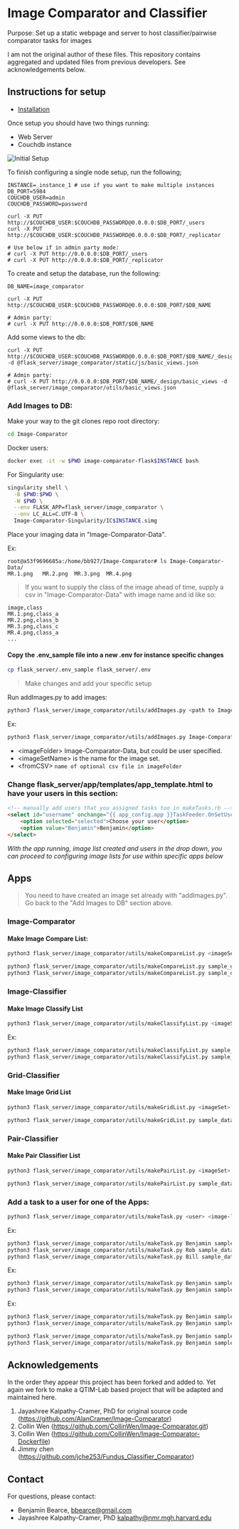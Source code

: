 # Image Comparator and Classifier

Purpose: Set up a static webpage and server to host classifier/pairwise comparator tasks for images 

I am not the original author of these files. This repository contains aggregated and updated files from previous developers. See acknowledgements below.


## Instructions for setup

* [Installation](https://github.com/QTIM-Lab/Image-Comparator/tree/master/Image-Comparator-Dockerfiles)

Once setup you should have two things running:
* Web Server
* Couchdb instance

![Initial Setup](./readme_images/initial_setup.jpg)


To finish configuring a single node setup, run the following;
```
INSTANCE=_instance_1 # use if you want to make multiple instances
DB_PORT=5984
COUCHDB_USER=admin
COUCHDB_PASSWORD=password

curl -X PUT http://$COUCHDB_USER:$COUCHDB_PASSWORD@0.0.0.0:$DB_PORT/_users
curl -X PUT http://$COUCHDB_USER:$COUCHDB_PASSWORD@0.0.0.0:$DB_PORT/_replicator

# Use below if in admin party mode:
# curl -X PUT http://0.0.0.0:$DB_PORT/_users
# curl -X PUT http://0.0.0.0:$DB_PORT/_replicator
```

To create and setup the database, run the following:
```
DB_NAME=image_comparator 

curl -X PUT http://$COUCHDB_USER:$COUCHDB_PASSWORD@0.0.0.0:$DB_PORT/$DB_NAME

# Admin party:
# curl -X PUT http://0.0.0.0:$DB_PORT/$DB_NAME
```

Add some views to the db:
```
curl -X PUT http://$COUCHDB_USER:$COUCHDB_PASSWORD@0.0.0.0:$DB_PORT/$DB_NAME/_design/basic_views -d @flask_server/image_comparator/static/js/basic_views.json

# Admin party:
# curl -X PUT http://0.0.0.0:$DB_PORT/$DB_NAME/_design/basic_views -d @flask_server/image_comparator/utils/basic_views.json
```

### Add Images to DB:

Make your way to the git clones repo root directory:
```bash
cd Image-Comparator
```

Docker users:
```bash
docker exec -it -w $PWD image-comparator-flask$INSTANCE bash
```

For Singularity use:
```bash
singularity shell \
  -B $PWD:$PWD \
  -W $PWD \
  --env FLASK_APP=flask_server/image_comparator \
  --env LC_ALL=C.UTF-8 \
  Image-Comparator-Singularity/IC$INSTANCE.simg
```

Place your imaging data in "Image-Comparator-Data". 

Ex:
```
root@a53f9696685a:/home/bb927/Image-Comparator# ls Image-Comparator-Data/
MR.1.png   MR.2.png  MR.3.png  MR.4.png
```

> If you want to supply the class of the image ahead of time, supply a csv in "Image-Comparator-Data" with image name and id like so:
```
image,class
MR.1.png,class_a
MR.2.png,class_b
MR.3.png,class_c
MR.4.png,class_a
...
```

#### Copy the .env_sample file into a new .env for instance specific changes
```bash
cp flask_server/.env_sample flask_server/.env
```
> Make changes and add your specific setup


Run addImages.py to add images:
```bash
python3 flask_server/image_comparator/utils/addImages.py <path to Image-Comparator-Data> <imageSetName> [<fromCSV>]
```

Ex:
```bash
python3 flask_server/image_comparator/utils/addImages.py Image-Comparator-Data sample_data images.csv
```

* \<imageFolder> Image-Comparator-Data, but could be user specified.  
* \<imageSetName> is the name for the image set.  
* \<fromCSV> ```name of optional csv file in imageFolder```

### Change flask_server/app/templates/app_template.html to have your users in this section:

```html
<!-- manually add users that you assigned tasks too in makeTasks.rb -->
<select id="username" onchange="{{ app_config.app }}TaskFeeder.OnSetUser(this.value)">
    <option selected="selected">Choose your user</option>
    <option value="Benjamin">Benjamin</option>
</select>
```

*With the app running, image list created and users in the drop down, you can proceed to configuring image lists for use within specific apps below*

## Apps

> You need to have created an image set already with "addImages.py". Go back to the "Add Images to DB" section above.

### Image-Comparator

#### Make Image Compare List:

```bash
python3 flask_server/image_comparator/utils/makeCompareList.py <imageSetName> <list name> [<pct repeat>]
```

```bash
python3 flask_server/image_comparator/utils/makeCompareList.py sample_data sample_dataCompareList
python3 flask_server/image_comparator/utils/makeCompareList.py sample_data sample_dataCompareList 10
```

### Image-Classifier

#### Make Image Classify List
```bash
python3 flask_server/image_comparator/utils/makeClassifyList.py <imageSet> <listName> [<pctRepeat>]
```

Ex:
```bash
python3 flask_server/image_comparator/utils/makeClassifyList.py sample_data sample_data_ClassifyList
python3 flask_server/image_comparator/utils/makeClassifyList.py sample_data sample_data_ClassifyList 10
```

### Grid-Classifier

#### Make Image Grid List
```bash
python3 flask_server/image_comparator/utils/makeGridList.py <imageSet> <listName>
```

```bash
python3 flask_server/image_comparator/utils/makeGridList.py sample_data sample_data_GridList
```

### Pair-Classifier

#### Make Pair Classifier List
```bash
python3 flask_server/image_comparator/utils/makePairList.py <imageSet> <listName>
```

```bash
python3 flask_server/image_comparator/utils/makePairList.py sample_data sample_data_PairList
```

### Add a task to a user for one of the Apps:
```bash
python3 flask_server/image_comparator/utils/makeTask.py <user> <image-list-name> <image-list-type> <task-order> [<description>]
```

Ex:
```bash
python3 flask_server/image_comparator/utils/makeTask.py Benjamin sample_data_ClassifyList classify 1 test_description_sample_data
python3 flask_server/image_comparator/utils/makeTask.py Rob sample_data_ClassifyList classify 1 test_description_sample_data
python3 flask_server/image_comparator/utils/makeTask.py Bill sample_data_ClassifyList classify 1 test_description_sample_data
```

Ex:
```bash
python3 flask_server/image_comparator/utils/makeTask.py Benjamin sample_data_ClassifyList classify 1
python3 flask_server/image_comparator/utils/makeTask.py Benjamin sample_data_ClassifyList classify 1 test_description
```

Ex:
```bash
python3 flask_server/image_comparator/utils/makeTask.py Benjamin sample_data_GridList grid 1
python3 flask_server/image_comparator/utils/makeTask.py Benjamin sample_data_GridList grid 1 test_description
```

```bash
python3 flask_server/image_comparator/utils/makeTask.py Benjamin sample_data_PairList pair 1
python3 flask_server/image_comparator/utils/makeTask.py Benjamin sample_data_PairList pair 1 test_description
```

## Acknowledgements

In the order they appear this project has been forked and added to. Yet again we fork to make a QTIM-Lab based project that will be adapted and maintained here.

1. Jayashree Kalpathy-Cramer, PhD for original source code (https://github.com/AlanCramer/Image-Comparator)  
2. Collin Wen (https://github.com/CollinWen/Image-Comparator.git)  
3. Collin Wen (https://github.com/CollinWen/Image-Comparator-Dockerfile)  
4. Jimmy chen (https://github.com/jche253/Fundus_Classifier_Comparator)  


## Contact
For questions, please contact:
* Benjamin Bearce, bbearce@gmail.com  
* Jayashree Kalpathy-Cramer, PhD kalpathy@nmr.mgh.harvard.edu  

